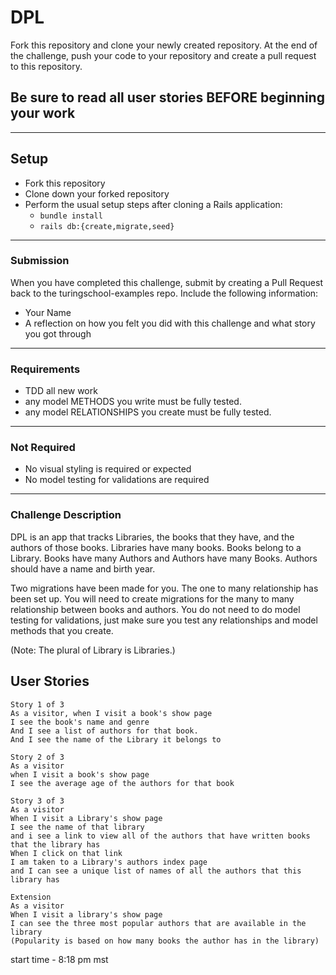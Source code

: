 # DPL

Fork this repository and clone your newly created repository. At the end of the challenge, push your code to your repository and create a pull request to this repository.

## Be sure to read all user stories BEFORE beginning your work
---

## Setup

* Fork this repository
* Clone down your forked repository
* Perform the usual setup steps after cloning a Rails application:
  - `bundle install`
  - `rails db:{create,migrate,seed}`
---

### Submission

When you have completed this challenge, submit by creating a Pull Request back to the turingschool-examples repo. Include the following information:

* Your Name
* A reflection on how you felt you did with this challenge and what story you got through
---
### Requirements

* TDD all new work
* any model METHODS you write must be fully tested.
* any model RELATIONSHIPS you create must be fully tested.
---
### Not Required

* No visual styling is required or expected
* No model testing for validations are required
---

### Challenge Description

DPL is an app that tracks Libraries, the books that they have, and the authors of those books. Libraries have many books. Books belong to a Library. Books have many Authors and Authors have many Books. Authors should have a name and birth year.

Two migrations have been made for you. The one to many relationship has been set up. You will need to create migrations for the many to many relationship between books and authors. You do not need to do model testing for validations, just make sure you test any relationships and model methods that you create.


(Note: The plural of Library is Libraries.)

## User Stories

```
Story 1 of 3
As a visitor, when I visit a book's show page
I see the book's name and genre
And I see a list of authors for that book.
And I see the name of the Library it belongs to
```

```
Story 2 of 3
As a visitor
when I visit a book's show page
I see the average age of the authors for that book
```

```
Story 3 of 3
As a visitor
When I visit a Library's show page
I see the name of that library
and i see a link to view all of the authors that have written books that the library has
When I click on that link
I am taken to a Library's authors index page
and I can see a unique list of names of all the authors that this library has
```

```
Extension
As a visitor
When I visit a library's show page
I can see the three most popular authors that are available in the library
(Popularity is based on how many books the author has in the library)
```
start time - 8:18 pm mst
